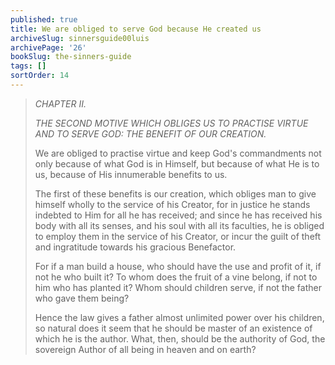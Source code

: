 ```yaml
---
published: true
title: We are obliged to serve God because He created us
archiveSlug: sinnersguide00luis
archivePage: '26'
bookSlug: the-sinners-guide
tags: []
sortOrder: 14
---
```


> *CHAPTER II.*
>
> *THE SECOND MOTIVE WHICH OBLIGES US TO PRACTISE VIRTUE AND TO SERVE GOD: THE BENEFIT OF OUR CREATION.*
>
> We are obliged to practise virtue and keep God's commandments not only because of what God is in Himself, but because of what He is to us, because of His innumerable benefits to us.
>
> The first of these benefits is our creation, which obliges man to give himself wholly to the service of his Creator, for in justice he stands indebted to Him for all he has received; and since he has received his body with all its senses, and his soul with all its faculties, he is obliged to employ them in the service of his Creator, or incur the guilt of theft and ingratitude towards his gracious Benefactor.
>
> For if a man build a house, who should have the use and profit of it, if not he who built it? To whom does the fruit of a vine belong, if not to him who has planted it? Whom should children serve, if not the father who gave them being?
>
> Hence the law gives a father almost unlimited power over his children, so natural does it seem that he should be master of an existence of which he is the author. What, then, should be the authority of God, the sovereign Author of all being in heaven and on earth?
